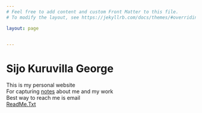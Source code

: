 ```yaml
---
# Feel free to add content and custom Front Matter to this file.
# To modify the layout, see https://jekyllrb.com/docs/themes/#overriding-theme-defaults

layout: page


---
```


# Sijo Kuruvilla George

This is my personal website <br>
For capturing [notes](https://www.sijokuruvilla.in/readme) about me and my work <br>
Best way to reach me is email<br>
[ReadMe.Txt](ttps://www.sijokuruvilla.in/readme)



<!--

Connect
And now looking at replacing this with a bot implementation <br>

To have yourself added to my contact book - Link 

-->